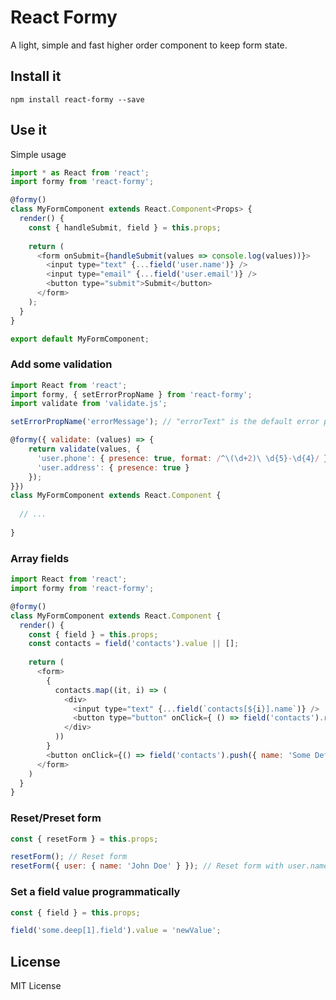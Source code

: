 # React Formy
A light, simple and fast higher order component to keep form state.

## Install it
`npm install react-formy --save`

## Use it

Simple usage

```js
import * as React from 'react';
import formy from 'react-formy';

@formy()
class MyFormComponent extends React.Component<Props> {
  render() {
    const { handleSubmit, field } = this.props;
    
    return (
      <form onSubmit={handleSubmit(values => console.log(values))}>
        <input type="text" {...field('user.name')} />
        <input type="email" {...field('user.email')} />
        <button type="submit">Submit</button>
      </form>
    );
  }
}

export default MyFormComponent;
```

### Add some validation
```js
import React from 'react';
import formy, { setErrorPropName } from 'react-formy';
import validate from 'validate.js';

setErrorPropName('errorMessage'); // "errorText" is the default error prop name

@formy({ validate: (values) => {
    return validate(values, {
      'user.phone': { presence: true, format: /^\(\d+2)\ \d{5}-\d{4}/ },
      'user.address': { presence: true }
    });
}})
class MyFormComponent extends React.Component {
  
  // ...
      
}
```

### Array fields
```js
import React from 'react';
import formy from 'react-formy';

@formy()
class MyFormComponent extends React.Component {
  render() {
    const { field } = this.props;
    const contacts = field('contacts').value || [];
    
    return (
      <form>
        {
          contacts.map((it, i) => (
            <div>
              <input type="text" {...field(`contacts[${i}].name`)} />
              <button type="button" onClick={ () => field('contacts').remove(i) }>Remove</button>
            </div>
          )) 
        }
        <button onClick={() => field('contacts').push({ name: 'Some Default Value' })}>Add contact</button>
      </form>
    )
  }
}
```

### Reset/Preset form
```js
const { resetForm } = this.props;

resetForm(); // Reset form
resetForm({ user: { name: 'John Doe' } }); // Reset form with user.name preset value
```

### Set a field value programmatically
```js
const { field } = this.props;

field('some.deep[1].field').value = 'newValue';
```

## License
MIT License